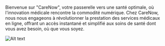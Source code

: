Bienvenue sur "CareNow", votre passerelle vers une santé optimale, où l'innovation médicale rencontre la commodité numérique. Chez CareNow, nous nous engageons à révolutionner la prestation des services médicaux en ligne, offrant un accès instantané et simplifié aux soins de santé dont vous avez besoin, où que vous soyez.


![Alt text](/Présentation/CareNow.png "CareNow")